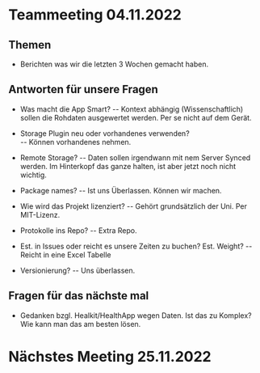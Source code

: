 
# Teammeeting 04.11.2022

## Themen
- Berichten was wir die letzten 3 Wochen gemacht haben.

## Antworten für unsere Fragen
- Was macht die App Smart?
-- Kontext abhängig (Wissenschaftlich) sollen die Rohdaten 	   ausgewertet werden. Per se nicht auf dem Gerät.

- Storage Plugin neu oder vorhandenes verwenden?  
-- Können vorhandenes nehmen.

- Remote Storage? 
-- Daten sollen irgendwann mit nem Server Synced werden. 
Im Hinterkopf das ganze halten, ist aber jetzt noch nicht wichtig.

- Package names?
-- Ist uns Überlassen. Können wir machen.

- Wie wird das Projekt lizenziert?
-- Gehört grundsätzlich der Uni. Per MIT-Lizenz.

- Protokolle ins Repo?
-- Extra Repo.

- Est. in Issues oder reicht es unsere Zeiten zu buchen? Est. Weight?
-- Reicht in eine Excel Tabelle

- Versionierung?
-- Uns überlassen.

## Fragen für das nächste mal
- Gedanken bzgl. Healkit/HealthApp wegen Daten. Ist das zu Komplex? Wie kann man das am besten lösen.

# Nächstes Meeting 25.11.2022



